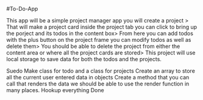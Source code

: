 #To-Do-App

This app will be a simple project manager app
you will create a project > That will make a project card inside the project tab you can click to bring up the porject and its todos in the content box> From here you can add todos with the plus button on the project frame you can modify todos as well as delete them> You should be able to delete the project from either the content area or where all the project cards are stored> This project will use local storage to save data for both the todos and the projects.

Suedo
Make class for todo and a class for projects
Create an array to store all the current user entered data in objects
Create a method that you can call that renders the data we should be able to use the render function in many places.
Hookup everything
Done